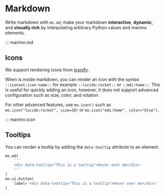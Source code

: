 # Markdown

Write markdown with `mo.md`; make your markdown **interactive**, **dynamic**,
and **visually rich** by interpolating arbitrary Python values and marimo
elements.

::: marimo.md

## Icons

We support rendering icons from [Iconify](https://icon-sets.iconify.design/).

When is inside markdown, you can render an icon with the syntax `::iconset:icon-name::` for example `::lucide:rocket::` or `::mdi:home::`. This is useful for quickly adding an icon, however, it does not support advanced configuration such as size, color, and rotation.

For other advanced features, use `mo.icon()` such as `mo.icon("lucide:rocket", size=20)` or `mo.icon("mdi:home", color="blue")`.

::: marimo.icon

## Tooltips

You can render a tooltip by adding the `data-tooltip` attribute to an element.

```python
mo.md(
    '''
    <div data-tooltip="This is a tooltip">Hover over me</div>
    '''
)
mo.ui.button(
    label='<div data-tooltip="This is a tooltip">Hover over me</div>'
)
```
